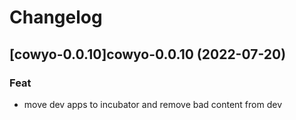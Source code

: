 # Changelog


## [cowyo-0.0.10]cowyo-0.0.10 (2022-07-20)

### Feat

- move dev apps to incubator and remove bad content from dev

